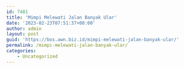 ```yaml
---
id: 7481
title: 'Mimpi Melewati Jalan Banyak Ular'
date: '2023-02-23T07:51:37+00:00'
author: admin
layout: post
guid: 'https://bos.awn.biz.id/mimpi-melewati-jalan-banyak-ular/'
permalink: /mimpi-melewati-jalan-banyak-ular/
categories:
    - Uncategorized
---
```


